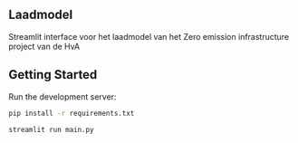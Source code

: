 ## Laadmodel

Streamlit interface voor het laadmodel van het Zero emission infrastructure project van de HvA

## Getting Started

Run the development server:

```bash
pip install -r requirements.txt

streamlit run main.py
```
